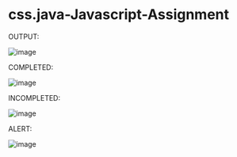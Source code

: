 # css.java-Javascript-Assignment


OUTPUT:

![image](https://github.com/Vishnupathi2/css.java-Javascript-Assignment/assets/145830753/e74a57b0-c953-4069-8184-ec0622f14341)

COMPLETED:

![image](https://github.com/Vishnupathi2/css.java-Javascript-Assignment/assets/145830753/5282100c-a5df-46d3-9965-2ed333244b26)


INCOMPLETED:


![image](https://github.com/Vishnupathi2/css.java-Javascript-Assignment/assets/145830753/d9f7f92a-1303-438d-ada4-401652b0bde9)



ALERT:


![image](https://github.com/Vishnupathi2/css.java-Javascript-Assignment/assets/145830753/6ce09eba-1256-402b-b0a7-b21a7cecc78c)



